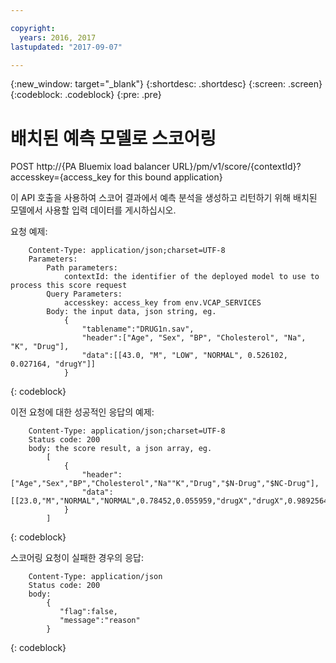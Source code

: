 ```yaml
---

copyright:
  years: 2016, 2017
lastupdated: "2017-09-07"

---
```


{:new_window: target="_blank"}
{:shortdesc: .shortdesc}
{:screen: .screen}
{:codeblock: .codeblock}
{:pre: .pre}

# 배치된 예측 모델로 스코어링


POST http://{PA Bluemix load balancer
URL}/pm/v1/score/{contextId}?accesskey={access_key for this bound
application}

이 API 호출을 사용하여 스코어 결과에서 예측 분석을 생성하고 리턴하기 위해 배치된 모델에서 사용할 입력 데이터를 게시하십시오.


요청 예제: 

```
    Content-Type: application/json;charset=UTF-8
    Parameters:
        Path parameters:
            contextId: the identifier of the deployed model to use to process this score request
        Query Parameters:
            accesskey: access_key from env.VCAP_SERVICES
        Body: the input data, json string, eg.
            {
                "tablename":"DRUG1n.sav",
                "header":["Age", "Sex", "BP", "Cholesterol", "Na", "K", "Drug"],
                "data":[[43.0, "M", "LOW", "NORMAL", 0.526102, 0.027164, "drugY"]]
            }   
```
{: codeblock}

이전 요청에 대한 성공적인 응답의 예제:

```
    Content-Type: application/json;charset=UTF-8
    Status code: 200
    body: the score result, a json array, eg.
        [
            {
                "header":["Age","Sex","BP","Cholesterol","Na""K","Drug","$N-Drug","$NC-Drug"],
                "data":[[23.0,"M","NORMAL","NORMAL",0.78452,0.055959,"drugX","drugX",0.9892564426956728]]
            }
        ]
```
{: codeblock}

스코어링 요청이 실패한 경우의 응답:

```
    Content-Type: application/json
    Status code: 200
    body:
        {
           "flag":false,
           "message":"reason"
        }  
```
{: codeblock}
